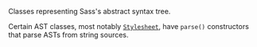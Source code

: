 Classes representing Sass's abstract syntax tree.

Certain AST classes, most notably [`Stylesheet`], have `parse()` constructors
that parse ASTs from string sources.

[`Stylesheet`]: ../sass/Stylesheet-class.html
